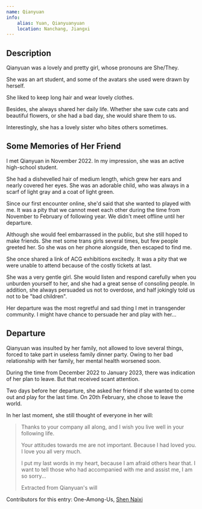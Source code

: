 ```yaml
---
name: Qianyuan
info:
    alias: Yuan, Qianyuanyuan
    location: Nanchang, Jiangxi
---
```


## Description

Qianyuan was a lovely and pretty girl, whose pronouns are She/They.

She was an art student, and some of the avatars she used were drawn by herself.

She liked to keep long hair and wear lovely clothes.

Besides, she always shared her daily life. Whether she saw cute cats and beautiful flowers, or she had a bad day, she would share them to us.

Interestingly, she has a lovely sister who bites others sometimes.

## Some Memories of Her Friend

I met Qianyuan in November 2022. In my impression, she was an active high-school student. 

She had a dishevelled hair of medium length, which grew her ears and nearly covered her eyes. She was an adorable child, who was always in a scarf of light gray and a coat of light green.

Since our first encounter online, she'd said that she wanted to played with me. It was a pity that we cannot meet each other during the time from November to February of following year. We didn't meet offline until her departure.

Although she would feel embarrassed in the public, but she still hoped to make friends. She met some trans girls several times, but few people greeted her. So she was on her phone alongside, then escaped to find me.

She once shared a link of ACG exhibitions excitedly. It was a pity that we were unable to attend because of the costly tickets at last.

She was a very gentle girl. She would listen and respond carefully when you unburden yourself to her, and she had a great sense of consoling people. In addition, she always persuaded us not to overdose, and half jokingly told us not to be "bad children". 

Her departure was the most regretful and sad thing I met in transgender community. I might have chance to persuade her and play with her...

## Departure

Qianyuan was insulted by her family, not allowed to love several things, forced to take part in useless family dinner party. Owing to her bad relationship with her family, her mental health worsened soon.

During the time from December 2022 to January 2023, there was indication of her plan to leave. But that received scant attention.

Two days before her departure, she asked her friend if she wanted to come out and play for the last time. On 20th February, she chose to leave the world.

In her last moment, she still thought of everyone in her will:

> Thanks to your company all along, and I wish you live well in your following life.
>
> Your attitudes towards me are not important. Because I had loved you. I love you all very much.
>
> I put my last words in my heart, because I am afraid others hear that. I want to tell those who had accompanied with me and assist me, I am so sorry...
>
> Extracted from Qianyuan's will

Contributors for this entry: One-Among-Us, [Shen Naixi](https://twitter.com/chengyiga)
